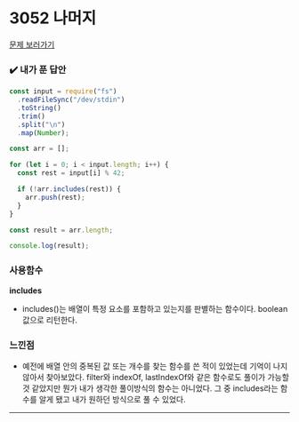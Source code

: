 # 3052 나머지

[문제 보러가기](https://www.acmicpc.net/problem/3052)

### :heavy_check_mark: 내가 푼 답안

```javascript
const input = require("fs")
  .readFileSync("/dev/stdin")
  .toString()
  .trim()
  .split("\n")
  .map(Number);

const arr = [];

for (let i = 0; i < input.length; i++) {
  const rest = input[i] % 42;

  if (!arr.includes(rest)) {
    arr.push(rest);
  }
}

const result = arr.length;

console.log(result);
```

### 사용함수

**includes**

- includes()는 배열이 특정 요소를 포함하고 있는지를 판별하는 함수이다. boolean값으로 리턴한다.

### 느낀점

- 예전에 배열 안의 중복된 값 또는 개수를 찾는 함수를 쓴 적이 있었는데 기억이 나지 않아서 찾아보았다. filter와 indexOf, lastIndexOf와 같은 함수로도 풀이가 가능할 것 같았지만 뭔가 내가 생각한 풀이방식의 함수는 아니었다. 그 중 includes라는 함수를 알게 됐고 내가 원하던 방식으로 풀 수 있었다.

<hr/>
